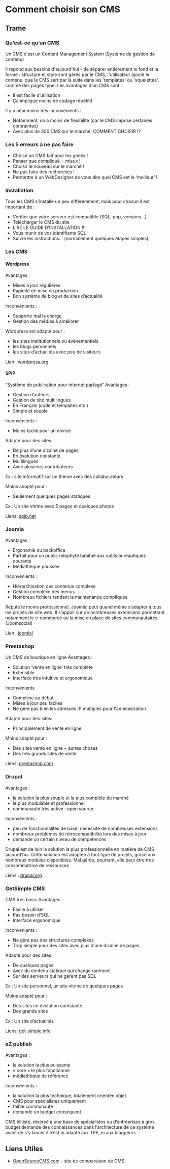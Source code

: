 # Comment choisir son CMS

## Trame

### Qu’est-ce qu’un CMS

Un CMS c'est un Content Management System (Système de gestion de contenu)

Il répond aux besoins d'aujourd'hui - de séparer entièrement le fond et la forme : structure et style sont gérés par le CMS, l'utilisateur ajoute le contenu, que le CMS sert par la suite dans les 'templates' ou 'squelettes', comme des pages type. Les avantages d’un CMS sont :

* Il est facile d’utilisation
* Ça implique moins de codage répétitif

Il y a néanmoins des inconvénients :

* Notamment, on a moins de flexibilité (car le CMS impose certaines contraintes)
* Avec plus de 300 CMS sur le marché, COMMENT CHOISIR !?

### Les 5 erreurs à ne pas faire

* Choisir un CMS fait pour les geeks !
* Penser que compliqué = mieux !
* Choisir le nouveau sur le marché !
* Ne pas faire des recherches !
* Permettre à un WebDesigner de vous dire quel CMS est le ‘meilleur’ !

### Installation

Tous les CMS s'installe un peu differemment, mais pour chacun il est important de :

* Vérifier que votre serveur est compatible (SQL, php, versions...)
* Télécharger le CMS du site
* LIRE LE GUIDE D’INSTALLATION !!!
* Vous munir de vos identifiants SQL
* Suivre les instructions... (normalement quelques étapes simples)

### Les CMS

#### Wordpress

Avantages :

* Mises à jour régulières
* Rapidité de mise en production
* Bon système de blog et de sites d’actualité

Inconvénients :

* Supporte mal la charge
* Gestion des médias à améliorer

Wordpress est adapté pour :

* les sites institutionnels ou événementiels
* les blogs personnels
* les sites d’actualités avec peu de visiteurs

Lien : [wordpress.org](http://wordpress.org)

#### SPIP

“Système de publication pour internet partagé” Avantages :

* Gestion d’auteurs
* Gestion de site multilingues
* En Français (code et templates etc.)
* Simple et souple

Inconvénients :

* Moins facile pour un novice

Adapté pour des sites:

* De plus d’une dizaine de pages
* En évolution constante
* Multilingues
* Avec plusieurs contributeurs

Ex : site informatif sur un thème avec des collaborateurs

Moins adapté pour :

* Seulement quelques pages statiques

Ex : Un site vitrine avec 5 pages et quelques photos

Liens: [spip.net](http://www.spip.net)

### Joomla

Avantages :

* Ergonomie du backoffice
* Parfait pour un public néophyte habitué aux outils bureautiques courants
* Médiathèque poussée

Inconvénients :

* Hiérarchisation des contenus complexe
* Gestion complexe des menus
* Nombreux fichiers rendant la maintenance compliquée

Réputé le moins professionnel, Joomla! peut quand même s’adapter à tous les projets de site web. Il s’appuit sur de nombreuses extensions permettant notamment le e-commerce ou la mise en place de sites communautaires (Joomsocial)

Lien : [joomla!](http://www.joomla.org)

### Prestashop

Un CMS de boutique en ligne Avantages :

* Solution ‘vente en ligne’ très complète
* Extensible
* Interface très intuitive et ergonomique

Inconvénients

* Complexe au début
* Mises à jour peu faciles
* Ne gère pas bien les adresses IP multiples pour l'administration

Adapté pour des sites:

* Principalement de vente en ligne

Moins adapté pour :

* Des sites vente en ligne + autres choses
* Des très grands sites de vente

Liens: [prestashop.com](http://www.prestashop.com)

### Drupal

Avantages :

* la solution la plus souple et la plus complète du marché
* le plus modulable et professionnel
* communauté très active : open source

Inconvénients :

* peu de fonctionnalités de base, nécessite de nombreuses extensions
* nombreux problèmes de rétrocompatibilité lors des mises à jour
* demande un certain niveau de compétences

Drupal est de loin la solution la plus professionnelle en matière de CMS aujourd’hui. Cette solution est adaptée à tout type de projets, grâce aux nombreux modules disponibles. Mal gérée, pourtant, elle peut être très consommatrice de ressources

Liens : [drupal.org](http://drupal.org)

### GetSimple CMS

CMS très basic Avantages :

* Facile à utiliser
* Pas besoin d’SQL
* Interface ergonomique

Inconvenients :

* Ne gère pas des structures complexes
* Trop simple pour des sites avec plus d’une dizaine de pages

Adapté pour des sites:

* De quelques pages
* Avec du contenu statique qui change rarement
* Sur des serveurs qui ne gèrent pas SQL

Ex : Un site personnel, un site vitrine de quelques pages

Moins adapté pour :

* Des sites en évolution contstante
* Des grands sites

Ex : Un site d’actualités

Liens: [get-simple.info](http://www.get-simple.info)

### eZ publish

Avantages :

* la solution la plus puissante
* « core » le plus fonctionnel
* médiathèque de référence

Inconvénients :

* la solution la plus technique, totalement orientée objet
* CMS pour spécialistes uniquement
* faible communauté
* demande un budget conséquent

CMS élitiste, réservé à une base de spécialistes ou d’entreprises à gros budget demande des connaissances dans l’architecture de ce système avant de s’y lancer il n’est ni adapté aux TPE, ni aux bloggeurs

## Liens Utiles

* [OpenSourceCMS.com](http://www.opensourcecms.com) - site de comparaison de CMS
